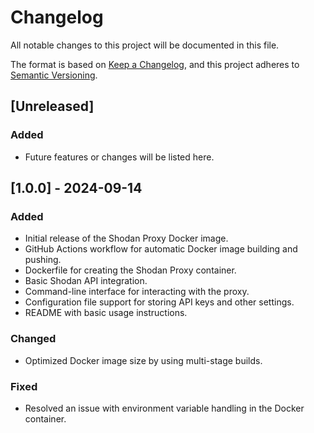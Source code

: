 # Changelog

All notable changes to this project will be documented in this file.

The format is based on [Keep a Changelog](https://keepachangelog.com/en/1.0.0/),
and this project adheres to [Semantic Versioning](https://semver.org/spec/v2.0.0.html).

## [Unreleased]

### Added
- Future features or changes will be listed here.

## [1.0.0] - 2024-09-14

### Added
- Initial release of the Shodan Proxy Docker image.
- GitHub Actions workflow for automatic Docker image building and pushing.
- Dockerfile for creating the Shodan Proxy container.
- Basic Shodan API integration.
- Command-line interface for interacting with the proxy.
- Configuration file support for storing API keys and other settings.
- README with basic usage instructions.

### Changed
- Optimized Docker image size by using multi-stage builds.

### Fixed
- Resolved an issue with environment variable handling in the Docker container.
